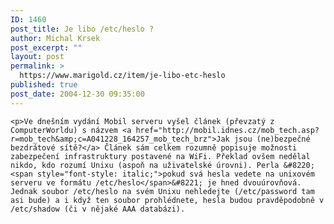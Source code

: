 ```yaml
---
ID: 1460
post_title: Je libo /etc/heslo ?
author: Michal Krsek
post_excerpt: ""
layout: post
permalink: >
  https://www.marigold.cz/item/je-libo-etc-heslo
published: true
post_date: 2004-12-30 09:35:00
---
```

	<p>Ve dnešním vydání Mobil serveru vyšel článek (převzatý z ComputerWorldu) s názvem <a href="http://mobil.idnes.cz/mob_tech.asp?r=mob_tech&amp;c=A041228_164257_mob_tech_brz">Jak jsou (ne)bezpečné bezdrátové sítě?</a> Článek sám celkem rozumně popisuje možnosti zabezpečení infrastruktury postavené na WiFi. Překlad ovšem nedělal nikdo, kdo rozumí Unixu (aspoň na uživatelské úrovni). Perla &#8220;<span style="font-style: italic;">pokud svá hesla vedete na unixovém serveru ve formátu /etc/heslo</span>&#8221; je hned dvouúrovňová. Jednak soubor /etc/heslo na svém Unixu nehledejte (/etc/password tam asi bude) a i když ten soubor prohlédnete, hesla budou pravděpodobně v /etc/shadow (či v nějaké AAA databázi).
</p>